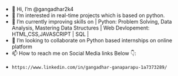 - 👋 Hi, I’m @gangadhar2k4
- 👀 I’m interested in real-time projects which is based on python.
- 🌱 I’m currently improving skills on | Python: Problem Solving, Data Analysis, Mastering Data Structures | Web Devlopement: HTML,CSS,JAVASCRIPT | SQL | 
- 💞️ I’m looking to collaborate on Python based internships on online platform
- 📫 How to reach me on Social Media links Below 👇:
-     https://www.linkedin.com/in/gangadhar-ganaparapu-1a7373289/
<!---
gangadhar2k4/gangadhar2k4 is a ✨ special ✨ repository because its `README.md` (this file) appears on your GitHub profile.
You can click the Preview link to take a look at your changes.
--->
